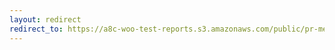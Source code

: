 ```yaml
---
layout: redirect
redirect_to: https://a8c-woo-test-reports.s3.amazonaws.com/public/pr-merge/44639/api/index.html
---
```

